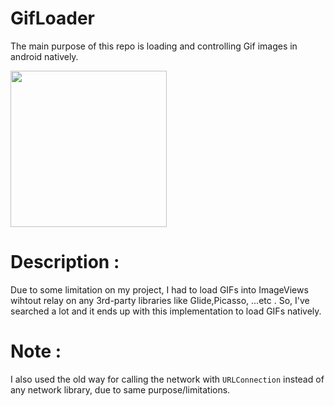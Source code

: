 # GifLoader
The main purpose of this repo is loading and controlling Gif images in android natively. 

<img src="https://media.giphy.com/media/l0LDyUQ4oMG6DDvWjI/giphy.gif" width="250"/>


# Description : 
Due to some limitation on my project, I had to load GIFs into ImageViews wihtout relay on any 3rd-party libraries like Glide,Picasso, ...etc . 
So, I've searched a lot and it ends up with this implementation to load GIFs natively.

# Note : 
I also used the old way for calling the network with <code>URLConnection</code> instead of any network library, due to same purpose/limitations. 
